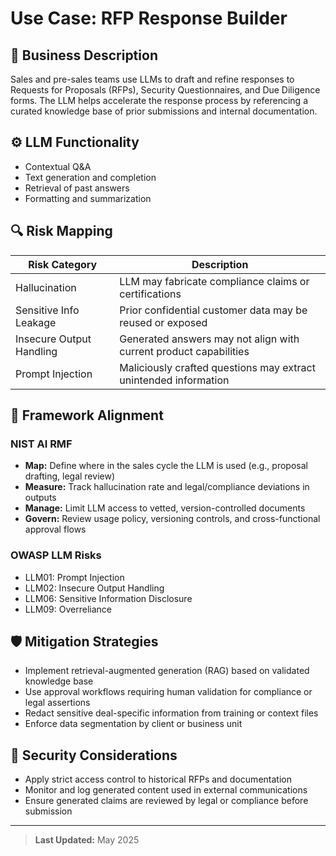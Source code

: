 # Use Case: RFP Response Builder

## 📌 Business Description
Sales and pre-sales teams use LLMs to draft and refine responses to Requests for Proposals (RFPs), Security Questionnaires, and Due Diligence forms. The LLM helps accelerate the response process by referencing a curated knowledge base of prior submissions and internal documentation.

## ⚙️ LLM Functionality
- Contextual Q&A
- Text generation and completion
- Retrieval of past answers
- Formatting and summarization

## 🔍 Risk Mapping
| Risk Category             | Description                                                                 |
|--------------------------|-----------------------------------------------------------------------------|
| Hallucination            | LLM may fabricate compliance claims or certifications                      |
| Sensitive Info Leakage   | Prior confidential customer data may be reused or exposed                  |
| Insecure Output Handling | Generated answers may not align with current product capabilities          |
| Prompt Injection         | Maliciously crafted questions may extract unintended information           |

## 🧩 Framework Alignment
### NIST AI RMF
- **Map:** Define where in the sales cycle the LLM is used (e.g., proposal drafting, legal review)
- **Measure:** Track hallucination rate and legal/compliance deviations in outputs
- **Manage:** Limit LLM access to vetted, version-controlled documents
- **Govern:** Review usage policy, versioning controls, and cross-functional approval flows

### OWASP LLM Risks
- LLM01: Prompt Injection  
- LLM02: Insecure Output Handling  
- LLM06: Sensitive Information Disclosure  
- LLM09: Overreliance

## 🛡 Mitigation Strategies
- Implement retrieval-augmented generation (RAG) based on validated knowledge base
- Use approval workflows requiring human validation for compliance or legal assertions
- Redact sensitive deal-specific information from training or context files
- Enforce data segmentation by client or business unit

## 🔐 Security Considerations
- Apply strict access control to historical RFPs and documentation
- Monitor and log generated content used in external communications
- Ensure generated claims are reviewed by legal or compliance before submission

---

> **Last Updated:** May 2025
